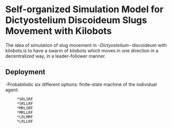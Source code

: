 # Self-organized Simulation Model for Dictyostelium Discoideum Slugs Movement with Kilobots

The idea of simulation of slug movement in -*Dictyostelium*- discoideum with kilobots is to have a swarm of kilobots which moves in one direction in a decentralized way, in a leader-follower manner.


## Deployment

-Probabilistic six different options: finite-state machine of the individual agent:

         *SRLSRF  
         *SRLLRF
         *MRLSRF 
         *MRLLRF 
         *LRLMRF 
         *LRLLRF 
